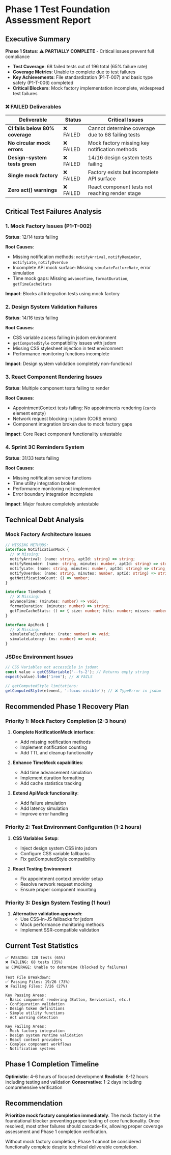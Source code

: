 # Phase 1 Test Foundation Assessment Report

## Executive Summary

**Phase 1 Status**: ⚠️ **PARTIALLY COMPLETE** - Critical issues prevent full compliance

- **Test Coverage**: 68 failed tests out of 196 total (65% failure rate)
- **Coverage Metrics**: Unable to complete due to test failures
- **Key Achievements**: File standardization (P1-T-007) and basic type safety (P1-T-006) completed
- **Critical Blockers**: Mock factory implementation incomplete, widespread test failures


### ❌ FAILED Deliverables

| Deliverable | Status | Critical Issues |
|------------|--------|----------------|
| **CI fails below 80% coverage** | ❌ FAILED | Cannot determine coverage due to 68 failing tests |
| **No circular mock errors** | ❌ FAILED | Mock factory missing key notification methods |
| **Design-system tests green** | ❌ FAILED | 14/16 design system tests failing |
| **Single mock factory** | ❌ FAILED | Factory exists but incomplete API surface |
| **Zero act() warnings** | ❌ FAILED | React component tests not reaching render stage |

## Critical Test Failures Analysis

### 1. Mock Factory Issues (P1-T-002)
**Status**: 12/14 tests failing

**Root Causes**:
- Missing notification methods: `notifyArrival`, `notifyReminder`, `notifyLate`, `notifyOverdue`
- Incomplete API mock surface: Missing `simulateFailureRate`, error simulation
- Time mock gaps: Missing `advanceTime`, `formatDuration`, `getTimeCacheStats`

**Impact**: Blocks all integration tests using mock factory

### 2. Design System Validation Failures
**Status**: 14/16 tests failing

**Root Causes**:
- CSS variable access failing in jsdom environment
- `getComputedStyle` compatibility issues with jsdom
- Missing CSS stylesheet injection in test environment
- Performance monitoring functions incomplete

**Impact**: Design system validation completely non-functional

### 3. React Component Rendering Issues
**Status**: Multiple component tests failing to render

**Root Causes**:
- AppointmentContext tests failing: No appointments rendering (`cards` element empty)
- Network request blocking in jsdom (CORS errors)
- Component integration broken due to mock factory gaps

**Impact**: Core React component functionality untestable

### 4. Sprint 3C Reminders System
**Status**: 31/33 tests failing

**Root Causes**:
- Missing notification service functions
- Time utility integration broken
- Performance monitoring not implemented
- Error boundary integration incomplete

**Impact**: Major feature completely untestable

## Technical Debt Analysis

### Mock Factory Architecture Issues
```typescript
// MISSING METHODS:
interface NotificationMock {
  // ❌ Missing:
  notifyArrival: (name: string, aptId: string) => string;
  notifyReminder: (name: string, minutes: number, aptId: string) => string;
  notifyLate: (name: string, minutes: number, aptId: string) => string;
  notifyOverdue: (name: string, minutes: number, aptId: string) => string;
  getNotificationCount: () => number;
}

interface TimeMock {
  // ❌ Missing:
  advanceTime: (minutes: number) => void;
  formatDuration: (minutes: number) => string;
  getTimeCacheStats: () => { size: number; hits: number; misses: number };
}

interface ApiMock {
  // ❌ Missing:
  simulateFailureRate: (rate: number) => void;
  simulateLatency: (ms: number) => void;
}
```

### JSDoc Environment Issues
```typescript
// CSS Variables not accessible in jsdom:
const value = getCSSVariable('--fs-2'); // Returns empty string
expect(value).toBe('1rem'); // ❌ FAILS

// getComputedStyle limitations:
getComputedStyle(element, ':focus-visible'); // ❌ TypeError in jsdom
```

## Recommended Phase 1 Recovery Plan

### Priority 1: Mock Factory Completion (2-3 hours)
1. **Complete NotificationMock interface**:
   - Add missing notification methods
   - Implement notification counting
   - Add TTL and cleanup functionality

2. **Enhance TimeMock capabilities**:
   - Add time advancement simulation
   - Implement duration formatting
   - Add cache statistics tracking

3. **Extend ApiMock functionality**:
   - Add failure simulation
   - Add latency simulation
   - Improve error handling

### Priority 2: Test Environment Configuration (1-2 hours)
1. **CSS Variables Setup**:
   - Inject design system CSS into jsdom
   - Configure CSS variable fallbacks
   - Fix getComputedStyle compatibility

2. **React Testing Environment**:
   - Fix appointment context provider setup
   - Resolve network request mocking
   - Ensure proper component mounting

### Priority 3: Design System Testing (1 hour)
1. **Alternative validation approach**:
   - Use CSS-in-JS fallbacks for jsdom
   - Mock performance monitoring methods
   - Implement SSR-compatible validation

## Current Test Statistics

```
✅ PASSING: 128 tests (65%)
❌ FAILING: 68 tests (35%)
📊 COVERAGE: Unable to determine (blocked by failures)

Test File Breakdown:
✅ Passing Files: 19/26 (73%)
❌ Failing Files: 7/26 (27%)

Key Passing Areas:
- Basic component rendering (Button, ServiceList, etc.)
- Configuration validation
- Design token definitions
- Simple utility functions
- Act warning detection

Key Failing Areas:
- Mock factory integration
- Design system runtime validation
- React context providers
- Complex component workflows
- Notification systems
```

## Phase 1 Completion Timeline

**Optimistic**: 4-6 hours of focused development
**Realistic**: 8-12 hours including testing and validation
**Conservative**: 1-2 days including comprehensive verification

## Recommendation

**Prioritize mock factory completion immediately**. The mock factory is the foundational blocker preventing proper testing of core functionality. Once resolved, most other failures should cascade-fix, allowing proper coverage assessment and Phase 1 completion verification.

Without mock factory completion, Phase 1 cannot be considered functionally complete despite technical deliverable completion.
